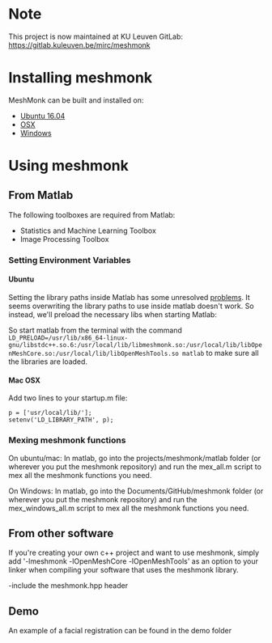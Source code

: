 # Note
This project is now maintained at KU Leuven GitLab: https://gitlab.kuleuven.be/mirc/meshmonk

# Installing meshmonk
MeshMonk can be built and installed on:

* [Ubuntu 16.04](docs/ubuntu.md)
* [OSX](docs/osx.md)
* [Windows](docs/windows.md)

# Using meshmonk

## From Matlab
The following toolboxes are required from Matlab:
* Statistics and Machine Learning Toolbox
* Image Processing Toolbox

### Setting Environment Variables

#### Ubuntu
Setting the library paths inside Matlab has some unresolved [problems](https://nl.mathworks.com/matlabcentral/newsreader/view_thread/253412). It seems overwriting the library paths to use inside matlab doesn't work. So instead, we'll preload the necessary libs when starting Matlab:

So start matlab from the terminal with the command `LD_PRELOAD=/usr/lib/x86_64-linux-gnu/libstdc++.so.6:/usr/local/lib/libmeshmonk.so:/usr/local/lib/libOpenMeshCore.so:/usr/local/lib/libOpenMeshTools.so matlab` to make sure all the libraries are loaded.

#### Mac OSX
Add two lines to your startup.m file:
```
p = ['usr/local/lib/'];
setenv('LD_LIBRARY_PATH', p);
```

### Mexing meshmonk functions
On ubuntu/mac: 
In matlab, go into the projects/meshmonk/matlab folder (or wherever you put the meshmonk repository) and run the mex_all.m script to mex all the meshmonk functions you need.

On Windows: 
In matlab, go into the Documents/GitHub/meshmonk folder (or wherever you put the meshmonk repository) and run the mex_windows_all.m script to mex all the meshmonk functions you need.

## From other software
If you're creating your own c++ project and want to use meshmonk, simply add '-lmeshmonk -lOpenMeshCore -lOpenMeshTools' as an option to your linker when compiling your software that uses the meshmonk library.

-include the meshmonk.hpp header

## Demo
An example of a facial registration can be found in the demo folder

